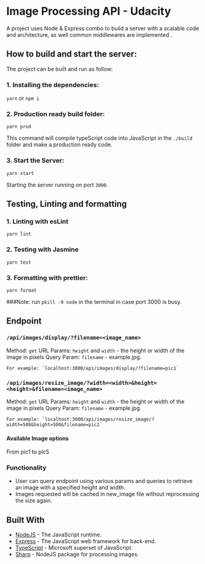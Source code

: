 # Image Processing API - Udacity

A project uses Node & Express combo to build a server with a scalable code and architecture, as well common middlewares are implemented .

## How to build and start the server:

The project can be built and run as follow:

### 1. Installing the dependencies:

`yarn` or `npm i`

### 2. Production ready build folder:

`yarn prod`

This command will compile typeScript code into JavaScript  in the `./build` folder and make a production ready code.

### 3. Start the Server:

`yarn start`

Starting the server running on port `3000`.

## Testing, Linting and formatting

### 1. Linting with esLint

`yarn lint`

### 2. Testing with Jasmine

`yarn test`

### 3. Formatting with prettier:

`yarn format`

###Note:  run  `pkill -9 node` in the terminal in case port 3000 is busy.

## Endpoint

### `/api/images/display/?filename=<image_name>`

Method: `get`
URL Params: `height` and `width` - the height or width of the image in pixels
Query Param: `filename` - example.jpg.

    For example: `localhost:3000/api/images/display/?filename=pic1`

### `/api/images/resize_image/?width=<width>&height=<height>&filename=<image_name>`

Method: `get`
URL Params: `height` and `width` - the height or width of the image in pixels
Query Param: `filename` - example.jpg.

    For example: `localhost:3000/api/images/resize_image/?width=500&height=500&filename=pic2`

#### Available Image options

From pic1 to pic5

### Functionality

- User can query endpoint using various params and queries to retrieve an image with a specified height and width.
- Images requested will be cached in new_image file without reprocessing the size again.

## Built With

- [NodeJS](https://nodejs.org/en/) - The JavaScript runtime.
- [Express](https://expressjs.com/) - The JavaScript web framework for back-end.
- [TypeScript](https://www.typescriptlang.org/) - Microsoft superset of JavaScript.
- [Sharp](https://sharp.pixelplumbing.com/) - NodeJS package for processing images.
